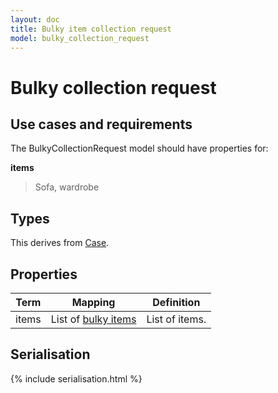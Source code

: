 ```yaml
---
layout: doc
title: Bulky item collection request
model: bulky_collection_request
---
```


# Bulky collection request

## Use cases and requirements

The BulkyCollectionRequest model should have properties for:

**items**

> Sofa, wardrobe


## Types

This derives from [Case](case.html).


## Properties

Term     | Mapping | Definition
---------|---------|-----------
items | List of [bulky items](bulky-item.html) | List of items.


## Serialisation

{% include serialisation.html %}
